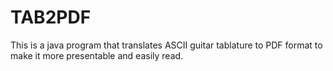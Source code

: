 # TAB2PDF
This is a java program that translates ASCII guitar tablature to PDF format to make it more presentable and easily read.
